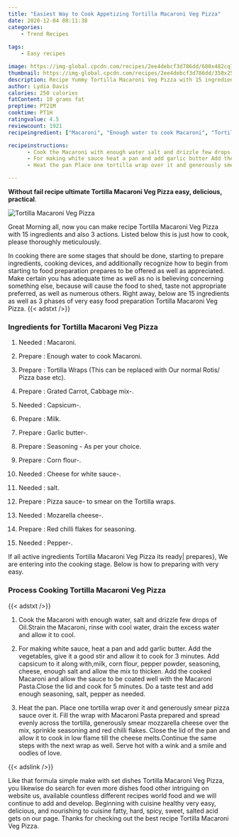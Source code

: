 ```yaml
---
title: "Easiest Way to Cook Appetizing Tortilla Macaroni Veg Pizza"
date: 2020-12-04 08:11:38
categories:
    - Trend Recipes
    
tags:
    - Easy recipes

image: https://img-global.cpcdn.com/recipes/2ee4debcf3d786dd/680x482cq70/tortilla-macaroni-veg-pizza-recipe-main-photo.jpg
thumbnail: https://img-global.cpcdn.com/recipes/2ee4debcf3d786dd/350x250cq70/tortilla-macaroni-veg-pizza-recipe-main-photo.jpg
description: Recipe Yummy Tortilla Macaroni Veg Pizza with 15 ingredients and 3 stages of easy cooking.
author: Lydia Davis
calories: 250 calories
fatContent: 10 grams fat
preptime: PT21M
cooktime: PT1H
ratingvalue: 4.5
reviewcount: 1921
recipeingredient: ["Macaroni", "Enough water to cook Macaroni", "Tortilla Wraps This can be replaced with Our normal Rotis Pizza base etc", "Grated Carrot Cabbage mix", "Capsicum", "Milk", "Garlic butter", "Seasoning  As per your choice", "Corn flour", "Cheese for white sauce", "salt", "Pizza sauce to smear on the Tortilla wraps", "Mozarella cheese", "Red chilli flakes for seasoning", "Pepper"]

recipeinstructions: 
      - Cook the Macaroni with enough water salt and drizzle few drops of OilStrain the Macaroni rinse with cool water drain the excess water and allow it to cool 
      - For making white sauce heat a pan and add garlic butter Add the vegetables give it a good stir and allow it to cook for 3 minutes Add capsicum to it along withmilk corn flour pepper powder seasoning cheese enough salt and allow the mix to thicken Add the cooked Macaroni and allow the sauce to be coated well with the Macaroni PastaClose the lid and cook for 5 minutes Do a taste test and add enough seasoning salt pepper as needed 
      - Heat the pan Place one tortilla wrap over it and generously smear pizza sauce over it Fill the wrap with Macaroni Pasta prepared and spread evenly across the tortilla generously smear mozzarella cheese over the mix sprinkle seasoning and red chilli flakes Close the lid of the pan and allow it to cook in low flame till the cheese meltsContinue the same steps with the next wrap as well Serve hot with a wink and a smile and oodles of love

---
```




**Without fail recipe ultimate Tortilla Macaroni Veg Pizza easy, delicious, practical**. 


![Tortilla Macaroni Veg Pizza](https://img-global.cpcdn.com/recipes/2ee4debcf3d786dd/680x482cq70/tortilla-macaroni-veg-pizza-recipe-main-photo.jpg "Tortilla Macaroni Veg Pizza")




Great Morning all, now you can make recipe Tortilla Macaroni Veg Pizza with 15 ingredients and also 3 actions. Listed below this is just how to cook, please thoroughly meticulously.

In cooking there are some stages that should be done, starting to prepare ingredients, cooking devices, and additionally recognize how to begin from starting to food preparation prepares to be offered as well as appreciated. Make certain you has adequate time as well as no is believing concerning something else, because will cause the food to shed, taste not appropriate preferred, as well as numerous others. Right away, below are 15 ingredients as well as 3 phases of very easy food preparation Tortilla Macaroni Veg Pizza.
{{< adstxt />}}

### Ingredients for Tortilla Macaroni Veg Pizza


1. Needed  : Macaroni.

1. Prepare  : Enough water to cook Macaroni.

1. Prepare  : Tortilla Wraps (This can be replaced with Our normal Rotis/ Pizza base etc).

1. Prepare  : Grated Carrot, Cabbage mix-.

1. Needed  : Capsicum-.

1. Prepare  : Milk.

1. Prepare  : Garlic butter-.

1. Prepare  : Seasoning - As per your choice.

1. Prepare  : Corn flour-.

1. Needed  : Cheese for white sauce-.

1. Needed  : salt.

1. Prepare  : Pizza sauce- to smear on the Tortilla wraps.

1. Needed  : Mozarella cheese-.

1. Prepare  : Red chilli flakes for seasoning.

1. Needed  : Pepper-.



If all active ingredients Tortilla Macaroni Veg Pizza its ready| prepares}, We are entering into the cooking stage. Below is how to preparing with very easy.

### Process Cooking Tortilla Macaroni Veg Pizza

{{< adstxt />}}


1. Cook the Macaroni with enough water, salt and drizzle few drops of Oil.Strain the Macaroni, rinse with cool water, drain the excess water and allow it to cool.



1. For making white sauce, heat a pan and add garlic butter. Add the vegetables, give it a good stir and allow it to cook for 3 minutes. Add capsicum to it along with,milk, corn flour, pepper powder, seasoning, cheese, enough salt and allow the mix to thicken. Add the cooked Macaroni and allow the sauce to be coated well with the Macaroni Pasta.Close the lid and cook for 5 minutes. Do a taste test and add enough seasoning, salt, pepper as needed.



1. Heat the pan. Place one tortilla wrap over it and generously smear pizza sauce over it. Fill the wrap with Macaroni Pasta prepared and spread evenly across the tortilla, generously smear mozzarella cheese over the mix, sprinkle seasoning and red chilli flakes. Close the lid of the pan and allow it to cook in low flame till the cheese melts.Continue the same steps with the next wrap as well. Serve hot with a wink and a smile and oodles of love.





{{< adslink />}}

Like that formula simple make with set dishes Tortilla Macaroni Veg Pizza, you likewise do search for even more dishes food other intriguing on website us, available countless different recipes world food and we will continue to add and develop. Beginning with cuisine healthy very easy, delicious, and nourishing to cuisine fatty, hard, spicy, sweet, salted acid gets on our page. Thanks for checking out the best recipe Tortilla Macaroni Veg Pizza.
